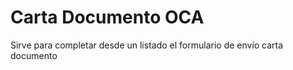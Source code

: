 # Carta Documento OCA 
Sirve para completar desde un listado el formulario de envío carta documento
